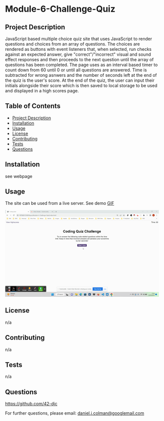 # Module-6-Challenge-Quiz

## Project Description

JavaScript based multiple choice quiz site that uses JavaScript to render questions and choices from an array of questions.  The choices are rendered as buttons with event listeners that, when selected, run checks against an expected answer, give "correct"/"incorrect" visual and sound effect responses and then proceeds to the next question until the array of questions has been completed.  The page uses as an interval based timer to count down from 60 until 0 or until all questions are answered.  Time is subtracted for wrong asnwers and the number of seconds left at the end of the quiz is the user's score.  At the end of the quiz, the user can input their initials alongside their score which is then saved to local storage to be used and displayed in a high scores page.


## Table of Contents

* [Project Description](#project-description)
* [Installation](#installation)
* [Usage](#usage)
* [License](#license)
* [Contributing](#contributing)
* [Tests](#tests)
* [Questions](#questions)

## Installation

see webpage

## Usage

The site can be used from a live server. See demo [GIF](./assets/images/GIF.gif)

![GIF](./assets/images/GIF.gif) 

## License

n/a

## Contributing

n/a

## Tests

n/a

## Questions

https://github.com/42-djc

For further questions, please email: daniel.j.colman@googlemail.com

